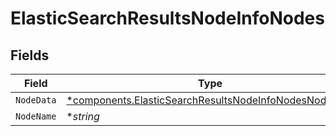 # ElasticSearchResultsNodeInfoNodes


## Fields

| Field                                                                                                                         | Type                                                                                                                          | Required                                                                                                                      | Description                                                                                                                   |
| ----------------------------------------------------------------------------------------------------------------------------- | ----------------------------------------------------------------------------------------------------------------------------- | ----------------------------------------------------------------------------------------------------------------------------- | ----------------------------------------------------------------------------------------------------------------------------- |
| `NodeData`                                                                                                                    | [*components.ElasticSearchResultsNodeInfoNodesNodeData](../../models/components/elasticsearchresultsnodeinfonodesnodedata.md) | :heavy_minus_sign:                                                                                                            | N/A                                                                                                                           |
| `NodeName`                                                                                                                    | **string*                                                                                                                     | :heavy_minus_sign:                                                                                                            | N/A                                                                                                                           |
